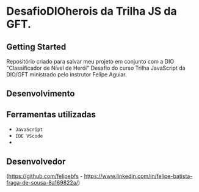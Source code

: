 # DesafioDIOherois da Trilha JS da GFT.

## Getting Started

Repositório criado para salvar meu projeto em conjunto com a DIO "Classificador de Nível de Herói"
Desafio do curso Trilha JavaScript da DIO/GFT ministrado pelo instrutor Felipe Aguiar.

## Desenvolvimento

<h2>Ferramentas utilizadas</h2>

- ``JavaScript``
- ``IDE VScode``
- 
<h2>Desenvolvedor</h2>

(https://github.com/felipebfs - https://www.linkedin.com/in/felipe-batista-fraga-de-sousa-8a169822a/)
